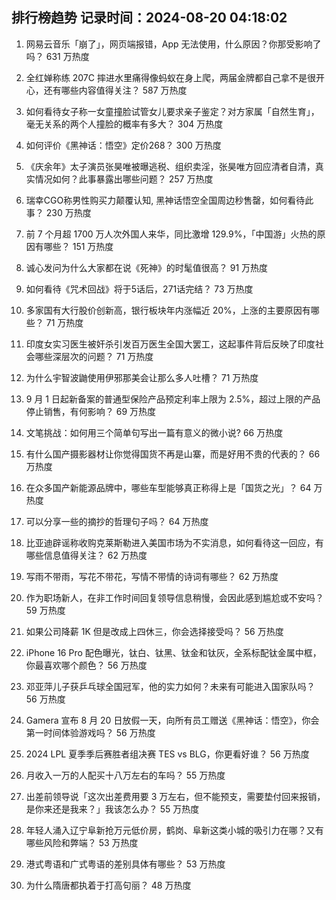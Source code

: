
## 排行榜趋势 记录时间：2024-08-20 04:18:02
  
  1. 网易云音乐「崩了」，网页端报错，App 无法使用，什么原因？你那受影响了吗？ 631 万热度
    
  2. 全红婵称练 207C 摔进水里痛得像蚂蚁在身上爬，两届金牌都自己拿不是很开心，还有哪些内容值得关注？ 587 万热度
    
  3. 如何看待女子称一女童撞脸试管女儿要求亲子鉴定？对方家属「自然生育」，毫无关系的两个人撞脸的概率有多大？ 304 万热度
    
  4. 如何评价《黑神话：悟空》定价268？ 300 万热度
    
  5. 《庆余年》太子演员张昊唯被曝逃税、组织卖淫，张昊唯方回应清者自清，真实情况如何？此事暴露出哪些问题？ 257 万热度
    
  6. 瑞幸CGO称男性购买力颠覆认知, 黑神话悟空全国周边秒售罄，如何看待此事？ 230 万热度
    
  7. 前 7 个月超 1700 万人次外国人来华，同比激增 129.9%，「中国游」火热的原因有哪些？ 151 万热度
    
  8. 诚心发问为什么大家都在说《死神》的时髦值很高？ 91 万热度
    
  9. 如何看待《咒术回战》将于5话后，271话完结？ 73 万热度
    
  10. 多家国有大行股价创新高，银行板块年内涨幅近 20%，上涨的主要原因有哪些？ 71 万热度
    
  11. 印度女实习医生被奸杀引发百万医生全国大罢工，这起事件背后反映了印度社会哪些深层次的问题？ 71 万热度
    
  12. 为什么宇智波鼬使用伊邪那美会让那么多人吐槽？ 71 万热度
    
  13. 9 月 1 日起新备案的普通型保险产品预定利率上限为 2.5%，超过上限的产品停止销售，有何影响？ 69 万热度
    
  14. 文笔挑战：如何用三个简单句写出一篇有意义的微小说? 66 万热度
    
  15. 有什么国产摄影器材让你觉得国货不再是山寨，而是好用不贵的代表的？ 66 万热度
    
  16. 在众多国产新能源品牌中，哪些车型能够真正称得上是「国货之光」？ 64 万热度
    
  17. 可以分享一些的摘抄的哲理句子吗？ 64 万热度
    
  18. 比亚迪辟谣称收购克莱斯勒进入美国市场为不实消息，如何看待这一回应，有哪些信息值得关注？ 62 万热度
    
  19. 写雨不带雨，写花不带花，写情不带情的诗词有哪些？ 62 万热度
    
  20. 作为职场新人，在非工作时间回复领导信息稍慢，会因此感到尴尬或不安吗？ 59 万热度
    
  21. 如果公司降薪 1K 但是改成上四休三，你会选择接受吗？ 56 万热度
    
  22. iPhone 16 Pro 配色曝光，钛白、钛黑、钛金和钛灰，全系标配钛金属中框，你最喜欢哪个颜色？ 56 万热度
    
  23. 邓亚萍儿子获乒乓球全国冠军，他的实力如何？未来有可能进入国家队吗？ 56 万热度
    
  24. Gamera 宣布 8 月 20 日放假一天，向所有员工赠送《黑神话：悟空》，你会第一时间体验游戏吗？ 56 万热度
    
  25. 2024 LPL 夏季季后赛胜者组决赛 TES vs BLG，你更看好谁？ 56 万热度
    
  26. 月收入一万的人配买十八万左右的车吗？ 55 万热度
    
  27. 出差前领导说「这次出差费用要 3 万左右，但不能预支，需要垫付回来报销，是你来还是我来？」我该怎么办？ 55 万热度
    
  28. 年轻人涌入辽宁阜新抢万元低价房，鹤岗、阜新这类小城的吸引力在哪？又有哪些风险和弊端？ 53 万热度
    
  29. 港式粤语和广式粤语的差别具体有哪些？ 53 万热度
    
  30. 为什么隋唐都执着于打高句丽？ 48 万热度
    